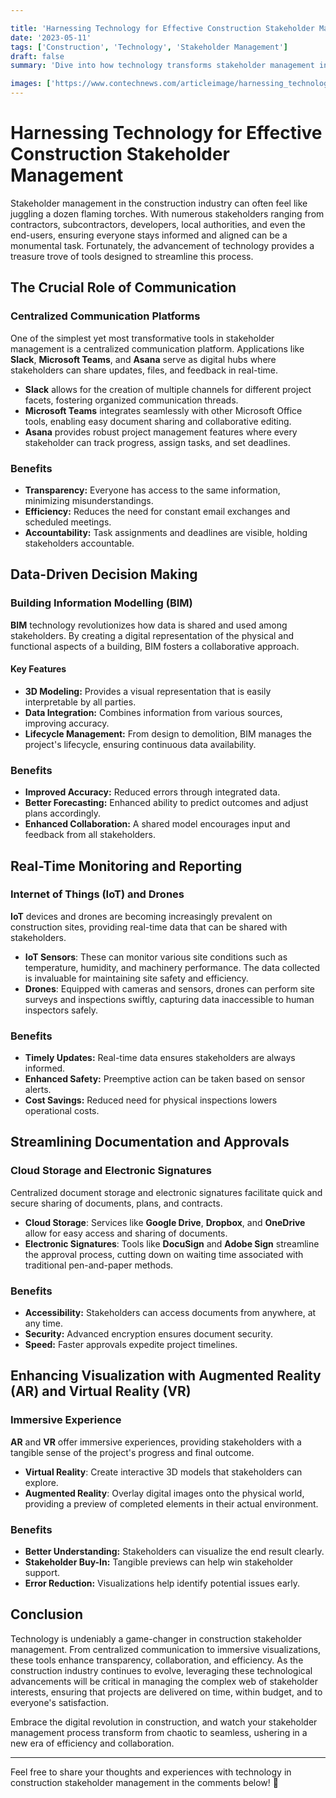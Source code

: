 ```yaml
---

title: 'Harnessing Technology for Effective Construction Stakeholder Management'
date: '2023-05-11'
tags: ['Construction', 'Technology', 'Stakeholder Management']
draft: false
summary: 'Dive into how technology transforms stakeholder management in the construction industry, ensuring seamless collaboration, transparency, and efficiency.'

images: ['https://www.contechnews.com/articleimage/harnessing_technology_for_effective_construction_stakeholder_management.webp']
---
```


# Harnessing Technology for Effective Construction Stakeholder Management

Stakeholder management in the construction industry can often feel like juggling a dozen flaming torches. With numerous stakeholders ranging from contractors, subcontractors, developers, local authorities, and even the end-users, ensuring everyone stays informed and aligned can be a monumental task. Fortunately, the advancement of technology provides a treasure trove of tools designed to streamline this process.

## The Crucial Role of Communication

### Centralized Communication Platforms

One of the simplest yet most transformative tools in stakeholder management is a centralized communication platform. Applications like **Slack**, **Microsoft Teams**, and **Asana** serve as digital hubs where stakeholders can share updates, files, and feedback in real-time.

* **Slack** allows for the creation of multiple channels for different project facets, fostering organized communication threads.
* **Microsoft Teams** integrates seamlessly with other Microsoft Office tools, enabling easy document sharing and collaborative editing.
* **Asana** provides robust project management features where every stakeholder can track progress, assign tasks, and set deadlines.

### Benefits

* **Transparency:** Everyone has access to the same information, minimizing misunderstandings.
* **Efficiency:** Reduces the need for constant email exchanges and scheduled meetings.
* **Accountability:** Task assignments and deadlines are visible, holding stakeholders accountable.

## Data-Driven Decision Making

### Building Information Modelling (BIM)

**BIM** technology revolutionizes how data is shared and used among stakeholders. By creating a digital representation of the physical and functional aspects of a building, BIM fosters a collaborative approach.

#### Key Features

* **3D Modeling:** Provides a visual representation that is easily interpretable by all parties.
* **Data Integration:** Combines information from various sources, improving accuracy.
* **Lifecycle Management:** From design to demolition, BIM manages the project's lifecycle, ensuring continuous data availability.

### Benefits

* **Improved Accuracy:** Reduced errors through integrated data.
* **Better Forecasting:** Enhanced ability to predict outcomes and adjust plans accordingly.
* **Enhanced Collaboration:** A shared model encourages input and feedback from all stakeholders.

## Real-Time Monitoring and Reporting

### Internet of Things (IoT) and Drones

**IoT** devices and drones are becoming increasingly prevalent on construction sites, providing real-time data that can be shared with stakeholders.

* **IoT Sensors**: These can monitor various site conditions such as temperature, humidity, and machinery performance. The data collected is invaluable for maintaining site safety and efficiency.
* **Drones**: Equipped with cameras and sensors, drones can perform site surveys and inspections swiftly, capturing data inaccessible to human inspectors safely.

### Benefits

* **Timely Updates:** Real-time data ensures stakeholders are always informed.
* **Enhanced Safety:** Preemptive action can be taken based on sensor alerts.
* **Cost Savings:** Reduced need for physical inspections lowers operational costs.

## Streamlining Documentation and Approvals

### Cloud Storage and Electronic Signatures

Centralized document storage and electronic signatures facilitate quick and secure sharing of documents, plans, and contracts.

* **Cloud Storage**: Services like **Google Drive**, **Dropbox**, and **OneDrive** allow for easy access and sharing of documents.
* **Electronic Signatures**: Tools like **DocuSign** and **Adobe Sign** streamline the approval process, cutting down on waiting time associated with traditional pen-and-paper methods.

### Benefits

* **Accessibility:** Stakeholders can access documents from anywhere, at any time.
* **Security:** Advanced encryption ensures document security.
* **Speed:** Faster approvals expedite project timelines.

## Enhancing Visualization with Augmented Reality (AR) and Virtual Reality (VR)

### Immersive Experience

**AR** and **VR** offer immersive experiences, providing stakeholders with a tangible sense of the project's progress and final outcome.

* **Virtual Reality**: Create interactive 3D models that stakeholders can explore.
* **Augmented Reality**: Overlay digital images onto the physical world, providing a preview of completed elements in their actual environment.

### Benefits

* **Better Understanding:** Stakeholders can visualize the end result clearly.
* **Stakeholder Buy-In:** Tangible previews can help win stakeholder support.
* **Error Reduction:** Visualizations help identify potential issues early.

## Conclusion

Technology is undeniably a game-changer in construction stakeholder management. From centralized communication to immersive visualizations, these tools enhance transparency, collaboration, and efficiency. As the construction industry continues to evolve, leveraging these technological advancements will be critical in managing the complex web of stakeholder interests, ensuring that projects are delivered on time, within budget, and to everyone's satisfaction.

Embrace the digital revolution in construction, and watch your stakeholder management process transform from chaotic to seamless, ushering in a new era of efficiency and collaboration.

---

Feel free to share your thoughts and experiences with technology in construction stakeholder management in the comments below! 🚀